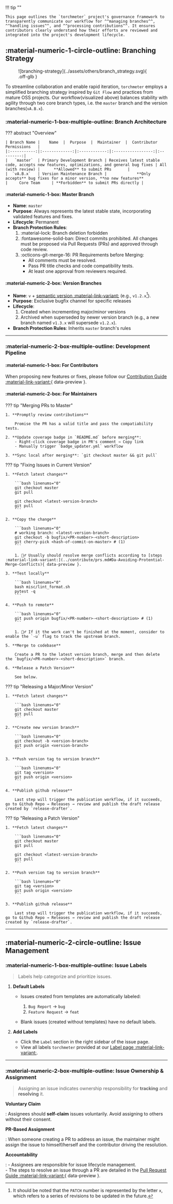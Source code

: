 
!!! tip ""

    This page outlines the `torchmeter` project's governance framework to transparently communicate our workflow for ^^managing branches^^, ^^handling issues^^, and ^^processing contributions^^. It ensures contributors clearly understand how their efforts are reviewed and integrated into the project's development lifecycle.

## **:material-numeric-1-circle-outline: Branching Strategy**

<figure markdown="span">
    ![branching-strategy](../assets/others/branch_strategy.svg){ .off-glb }
</figure>

To streamline collaboration and enable rapid iteration, `torchmeter` employs a simplified branching strategy inspired by `Git Flow` and practices from mature OSS projects. Our workflow(visualized above) balances stability with agility through two core branch types, i.e. the `master` branch and the version branches(`vA.B.x`).

### **:material-numeric-1-box-multiple-outline: Branch Architecture**

??? abstract "Overview"

    | Branch Name |    Name  |  Purpose  |  Maintainer  |  Contributor Permissions   |
    |:-----------:|:-------------:|:------------:|:-----------------:|:--    -------:|
    |   `master`  | Primary Development Branch | Receives latest stable code, accepts new features, optimizations, and general bug fixes | All (with review) |      **Allowed** to submit PRs       |
    |  `vA.B.x`   | Version Maintenance Branch |             **Only accepts** bug fixes for a minor version, **no new features**               |     Core Team     | **Forbidden** to submit PRs directly |

#### **:material-numeric-1-box: Master Branch**

- **Name**: `master`
- **Purpose**: Always represents the latest stable state, incorporating validated features and fixes.
- **Lifecycle**: Permanent
- **Branch Protection Rules**:
    1. :material-lock: Branch deletion forbidden
    2. :fontawesome-solid-ban: Direct commits prohibited. All changes must be proposed via Pull Requests (PRs) and approved through code review.
    3. :octicons-git-merge-16: PR Requirements before Merging:
        - All comments must be resolved.
        - Pass PR title checks and code compatibility tests.
        - At least one approval from reviewers required.
   
#### **:material-numeric-2-box: Version Branches**

- **Name**: `v` + [semantic version :material-link-variant:](https://semver.org/) (e.g., `v1.2.x`[^1]). 
- **Purpose**: Exclusive bugfix channel for specific releases
- **Lifecycle**:
    1. Created when incrementing major/minor versions
    2. Archived when superseded by newer version branch (e.g., a new branch named `v1.3.x` will supersede `v1.2.x`).
- **Branch Protection Rules**: Inherits `master` branch's rules

[^1]: It should be noted that the `PATCH` number is represented by the letter `x`, which refers to a series of revisions to be updated in the future.

---

### **:material-numeric-2-box-multiple-outline: Development Pipeline**

#### **:material-numeric-1-box: For Contributors**  

When proposing new features or fixes, please follow our [Contribution Guide :material-link-variant:](../contribute/welcome_contributors.md){ data-preview }.

#### **:material-numeric-2-box: For Maintainers**

??? tip "Merging PRs to Master"

    1. **Promptly review contributions**

        Promise the PR has a valid title and pass the compatiability tests.

    2. **Update coverage badge in `README.md` before merging**:
        - Right-click coverage badge in PR's comment → Copy link  
        - Manually trigger `badge_updater.yml` workflow

    3. **Sync local after merging**: `git checkout master && git pull`

??? tip "Fixing Issues in Current Version"

    1. **Fetch latest changes**
        
        ```bash linenums="0"
        git checkout master
        git pull

        git checkout <latest-version-branch>
        git pull
        ```

    2. **Copy the change**

        ```bash linenums="0"
        # working branch: <latest-version-branch>
        git checkout -b bugfix/<PR-number>-<short-description>
        git cherry-pick <hash-of-commit-on-master> # (1)
        ```

        1. 🙋‍♂️ Usually should resolve merge conflicts according to [steps :material-link-variant:](../contribute/prs.md#Da-Avoiding-Protential-Merge-Conflicts){ data-preview }.

    3. **Test locally**

        ```bash linenums="0"
        bash misc/lint_format.sh
        pytest -q
        ```

    4. **Push to remote**
   
        ```bash linenums="0"
        git push origin bugfix/<PR-number>-<short-description> # (1)
        ```

        1. 🙋‍♂️ If it the work can't be finished at the moment, consider to enable the `-u` flag to track the upstream branch.

    5. **Merge to codebase**
        
        Create a PR to the latest version branch, merge and then delete the `bugfix/<PR-number>-<short-description>` branch.

    6. **Release a Patch Version**

        See below.

??? tip "Releasing a Major/Minor Version"

    1. **Fetch latest changes**
        
        ```bash linenums="0"
        git checkout master
        git pull
        ```

    2. **Create new version branch**

        ```bash linenums="0"
        git checkout -b <version-branch>
        git push origin <version-branch>
        ```
    
    3. **Push version tag to version branch**

        ```bash linenums="0"
        git tag <version>
        git push origin <version>
        ```

    4. **Publish github release**
   
        Last step will trigger the publication workflow, if it succeeds, go to Github Repo → Releases → review and publish the draft release created by `release-drafter`.

??? tip "Releasing a Patch Version"

    1. **Fetch latest changes**
        
        ```bash linenums="0"
        git checkout master
        git pull

        git checkout <latest-version-branch>
        git pull
        ```

    2. **Push version tag to version branch**

        ```bash linenums="0"
        git tag <version>
        git push origin <version>
        ```

    3. **Publish github release**
   
        Last step will trigger the publication workflow, if it succeeds, go to Github Repo → Releases → review and publish the draft release created by `release-drafter`.

---

## **:material-numeric-2-circle-outline: Issue Management**

### **:material-numeric-1-box-multiple-outline: Issue Labels**

> Labels help categorize and prioritize issues.

1. **Default Labels**

    - Issues created from templates are automatically labeled:  
        1. `Bug Report` → `bug`  
        2. `Feature Request` → `feat`  

    - Blank issues (created without templates) have no default labels.

2. **Add Labels** 

    - Click the `Label` section in the right sidebar of the issue page.
    - View all labels `torchmeter` provided at our [Label page :material-link-variant:](https://github.com/TorchMeter/torchmeter/labels).

---

### **:material-numeric-2-box-multiple-outline: Issue Ownership & Assignment**

> Assigning an issue indicates ownership responsibility for **tracking** and **resolving** it.

**Voluntary Claim**

:   Assignees should **self-claim** issues voluntarily. Avoid assigning to others without their consent.  

**PR-Based Assignment**

:   When someone creating a PR to address an issue, the maintainer might assign the issue to himself/herself and the contributor driving the resolution.

**Accountability**

:   - Assignees are responsible for issue lifecycle management.  
    - The steps to resolve an issue through a PR are detailed in the [Pull Request Guide :material-link-variant:](../contribute/prs.md){ data-preview }.